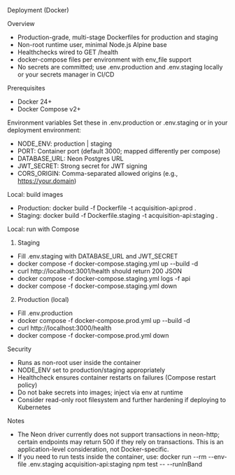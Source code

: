Deployment (Docker)

Overview
- Production-grade, multi-stage Dockerfiles for production and staging
- Non-root runtime user, minimal Node.js Alpine base
- Healthchecks wired to GET /health
- docker-compose files per environment with env_file support
- No secrets are committed; use .env.production and .env.staging locally or your secrets manager in CI/CD

Prerequisites
- Docker 24+
- Docker Compose v2+

Environment variables
Set these in .env.production or .env.staging or in your deployment environment:
- NODE_ENV: production | staging
- PORT: Container port (default 3000; mapped differently per compose)
- DATABASE_URL: Neon Postgres URL
- JWT_SECRET: Strong secret for JWT signing
- CORS_ORIGIN: Comma-separated allowed origins (e.g., https://your.domain)

Local: build images
- Production:
  docker build -f Dockerfile -t acquisition-api:prod .
- Staging:
  docker build -f Dockerfile.staging -t acquisition-api:staging .

Local: run with Compose
1) Staging
- Fill .env.staging with DATABASE_URL and JWT_SECRET
- docker compose -f docker-compose.staging.yml up --build -d
- curl http://localhost:3001/health should return 200 JSON
- docker compose -f docker-compose.staging.yml logs -f api
- docker compose -f docker-compose.staging.yml down

2) Production (local)
- Fill .env.production
- docker compose -f docker-compose.prod.yml up --build -d
- curl http://localhost:3000/health
- docker compose -f docker-compose.prod.yml down

Security
- Runs as non-root user inside the container
- NODE_ENV set to production/staging appropriately
- Healthcheck ensures container restarts on failures (Compose restart policy)
- Do not bake secrets into images; inject via env at runtime
- Consider read-only root filesystem and further hardening if deploying to Kubernetes

Notes
- The Neon driver currently does not support transactions in neon-http; certain endpoints may return 500 if they rely on transactions. This is an application-level consideration, not Docker-specific.
- If you need to run tests inside the container, use:
  docker run --rm --env-file .env.staging acquisition-api:staging npm test -- --runInBand
